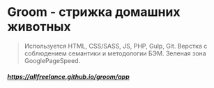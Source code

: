 # Groom - стрижка домашних животных

> Используется HTML, CSS/SASS, JS, PHP, Gulp, Git.
> Верстка с соблюдением семантики и методологии БЭМ. Зеленая зона GooglePageSpeed.

##### https://allfreelance.github.io/groom/app